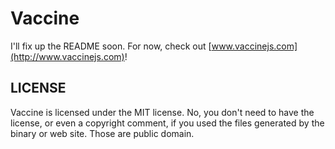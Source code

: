 Vaccine
=======

I'll fix up the README soon. For now, check out [www.vaccinejs.com](http://www.vaccinejs.com)!

LICENSE
-------

Vaccine is licensed under the MIT license. No, you don't need to have the
license, or even a copyright comment, if you used the files generated by
the binary or web site. Those are public domain.
